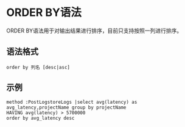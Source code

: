 # ORDER BY语法

ORDER BY语法用于对输出结果进行排序，目前只支持按照一列进行排序。

## 语法格式

```
order by 列名 [desc|asc]
```

## 示例

```
method :PostLogstoreLogs |select avg(latency) as avg_latency,projectName group by projectName 
HAVING avg(latency) > 5700000
order by avg_latency desc
```

